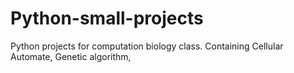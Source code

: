 # Python-small-projects
Python projects for computation biology class. Containing Cellular Automate, Genetic algorithm,  
